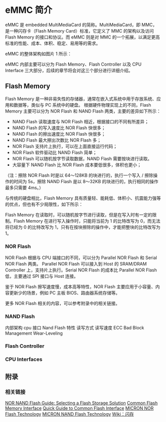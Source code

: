 # eMMC 简介

eMMC 是 embedded MultiMediaCard 的简称。MultiMediaCard，即 MMC， 是一种闪存卡（Flash Memory Card）标准，它定义了 MMC 的架构以及访问　Flash Memory 的接口和协议。而 eMMC 则是对 MMC 的一个拓展，以满足更高标准的性能、成本、体积、稳定、易用等的需求。

eMMC 的整体架构如图片 1 所示：


eMMC 内部主要可以分为 Flash Memory、Flash Controller 以及 CPU Interface 三大部分，后续的章节将会对这三个部分进行详细介绍。

## Flash Memory

Flash Memory 是一种非易失性的存储器，通常在嵌入式系统中用于存放系统、应用和数据等，类似与 PC 系统中的硬盘。
根据硬件物理实现上的不同，Flash Memory 主要可以分为 NOR Flash 和 NAND Flash 两类，主要的差异如下所示：

* NAND Flash 读取速度与 NOR Flash 相近，根据接口的不同有所差异；
* NAND Flash 的写入速度比 NOR Flash 快很多；
* NAND Flash 的擦出速度比 NOR Flash 快很多；
* NAND Flash 最大擦出次数比 NOR Flash 多；
* NOR Flash 支持片上执行，可以在上面直接运行代码；
* NOR Flash 软件驱动比 NAND Flash 简单；
* NOR Flash 可以随机按字节读取数据，NAND Flash 需要按块进行读取。
* 大容量下 NAND Flash 比 NOR Flash 成本要低很多，体积也更小；

（注：擦除 NOR Flash 时是以 64～128KB 的块进行的，执行一个写入 / 擦除操作的时间为 5s，擦除 NAND Flash 是以 8～32KB 的块进行的，执行相同的操作最多只需要 4ms。）

与传统的硬盘相比，Flash Memory 具有质量轻、能耗低、体积小、抗震能力强等的优点，但也有不少局限性，如下所示：


Flash Memory 在读取时，可以随机按字节进行读取，但是在写入时有一定的限制。Flash Memory 在进行写入操作时，只能将当前为 1 的比特改写为 0，而无法将已经为 0 的比特改写为 1，只有在按块擦除的操作中，才能把整块的比特改写为 1。

### NOR Flash

NOR Flash 根据与 CPU 端接口的不同，可以分为 Parallel NOR Flash 和 Serial NOR Flash 两类。
Parallel NOR Flash 可以接入到 Host 的 SRAM/DRAM Controller 上，支持片上执行。Serial NOR Flash 的成本比 Parallel NOR Flash 低，主要通过 SPI 接口与 Host 连接。

鉴于 NOR Flash 擦写速度慢，成本高等特性，NOR Flash 主要应用于小容量、内容更新少的场景，例如 PC 主板 BIOS、路由器系统存储等。

更多 NOR  Flash 相关的内容，可以参考附录中的相关链接。

### NAND Flash



内部架构
cpu 接口
Nand Flash 特性
  读写方式
  读写速度
  ECC
  Bad Block Management
  Wear-Leveling

### Flash Controller

### CPU Interfaces


## 附录
### 相关链接
[NOR NAND Flash Guide: Selecting a Flash Storage Solution](https://www.micron.com/~/media/documents/products/product-flyer/flyer_nor_nand_flash_guide.pdf)
[Common Flash Memory Interface](https://en.wikipedia.org/wiki/Common_Flash_Memory_Interface)
[Quick Guide to Common Flash Interface](https://www.spansion.com/Support/Application%20Notes/Quick_Guide_to_CFI_AN.pdf)
[MICRON NOR Flash Technology](https://www.micron.com/products/nor-flash)
[MICRON NAND Flash Technology](https://www.micron.com/products/nand-flash)
[Wiki：闪存](https://zh.wikipedia.org/wiki/%E9%97%AA%E5%AD%98)

